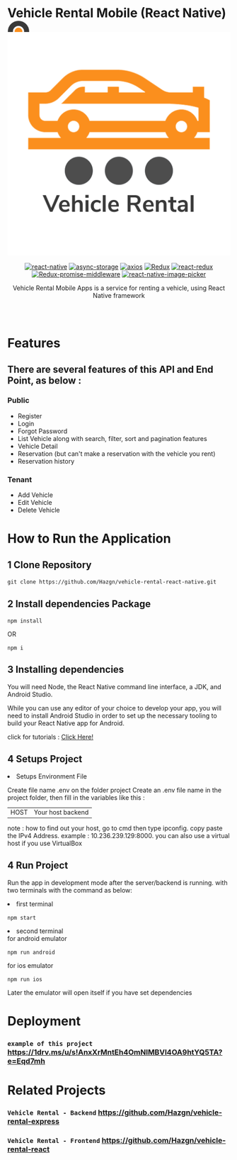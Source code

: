 # Vehicle Rental Mobile (React Native) <img src='./src/assets/img/vehicleRentalIcon.png' height='50' align='center' />

<div style="text-align:center;position:relative; bottom:43px" align="center">
<img src='./src/assets/gif/vehicleRentalLoading.gif' width='auto' />

[![react-native](https://img.shields.io/npm/v/react-native?label=react-native)](https://reactnative.dev/)
[![async-storage](https://img.shields.io/npm/v/async-storage?label=async-storage)](https://www.npmjs.com/package/@react-native-async-storage/async-storage)
[![axios](https://img.shields.io/npm/v/axios?label=axios)](https://www.npmjs.com/package/@react-native-async-storage/async-storage)
[![Redux](https://img.shields.io/npm/v/redux?label=redux)](https://www.npmjs.com/package/redux)
[![react-redux](https://img.shields.io/badge/react--redux-7.2.6-orange)](https://www.npmjs.com/package/react-redux)
[![Redux-promise-middleware](https://img.shields.io/npm/v/redux-promise-middleware?label=redux-promise-middleware)](https://www.npmjs.com/package/redux-promise-middleware)
[![react-native-image-picker](https://img.shields.io/npm/v/react-native-image-picker?label=react-native-image-picker)](https://www.npmjs.com/package/react-native-image-picker)

Vehicle Rental Mobile Apps is a service for renting a vehicle, using React Native framework

</div>

# Features

## There are several features of this API and End Point, as below :

### Public

<ul>
<li>Register</li>
<li>Login</li>
<li>Forgot Password</li>
<li>List Vehicle along with search, filter, sort and pagination features</li>
<li>Vehicle Detail</li>
<li>Reservation (but can't make a reservation with the vehicle you rent)</li>
<li>Reservation history</li>
</ul>

### Tenant

<ul>
<li>Add Vehicle</li>
<li>Edit Vehicle</li>
<li>Delete Vehicle</li>
</ul>

# How to Run the Application

## 1 Clone Repository

```
git clone https://github.com/Hazgn/vehicle-rental-react-native.git
```

## 2 Install dependencies Package
```
npm install
```

OR

```
npm i
```

## 3 Installing dependencies

You will need Node, the React Native command line interface, a JDK, and Android Studio.

While you can use any editor of your choice to develop your app, you will need to install Android Studio in order to set up the necessary tooling to build your React Native app for Android.

click for tutorials : <a href="'https://reactnative.dev/docs/environment-setup">Click Here!</a>

## 4 Setups Project

<li>Setups Environment File</li>
<p>
Create file name .env on the folder project
Create an .env file name in the project folder, then fill in the variables like this :
</p>

<table>
<tr>
<td>HOST</td>
<td>Your host backend</td>
</tr>
</table>

note : how to find out your host, go to cmd then type ipconfig. copy paste the IPv4 Address. example : 10.236.239.129:8000. you can also use a virtual host if you use VirtualBox

## 4 Run Project

Run the app in development mode after the server/backend is running. with two terminals with the command as below:

<li>first terminal</li>

```
npm start
```

<li>second terminal</li>
for android emulator

```
npm run android
```
for ios emulator
```
npm run ios
```

Later the emulator will open itself if you have set dependencies

# Deployment

### `example of this project` <https://1drv.ms/u/s!AnxXrMntEh4OmNlMBVl4OA9htYQ5TA?e=Eqd7mh>

# Related Projects

### `Vehicle Rental - Backend` <https://github.com/Hazgn/vehicle-rental-express>

### `Vehicle Rental - Frontend` <https://github.com/Hazgn/vehicle-rental-react>